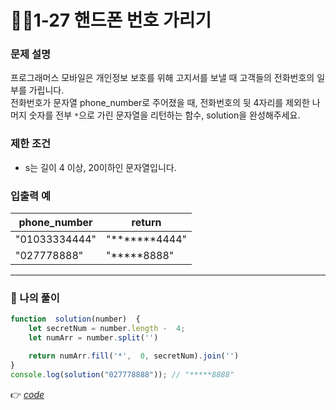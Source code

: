 # 👩‍💻1-27 핸드폰 번호 가리기
### 문제 설명

프로그래머스 모바일은 개인정보 보호를 위해 고지서를 보낼 때 고객들의 전화번호의 일부를 가립니다.  
전화번호가 문자열 phone_number로 주어졌을 때, 전화번호의 뒷 4자리를 제외한 나머지 숫자를 전부  `*`으로 가린 문자열을 리턴하는 함수, solution을 완성해주세요.

### 제한 조건

-   s는 길이 4 이상, 20이하인 문자열입니다.

### 입출력 예
| phone_number |return  |
|--|--|
|"01033334444"  | "*******4444" |
| "027778888" | "*****8888" |

---
### 👤 나의 풀이
```js
function  solution(number)  {
	let secretNum = number.length -  4;
	let numArr = number.split('')

	return numArr.fill('*',  0, secretNum).join('')
}
console.log(solution("027778888")); // "*****8888"
```
👉 [*code*](https://github.com/gay0ung/Algorithm/blob/master/PROGRAMMERS/LEVEL_01/%E2%9C%A8%20code-re/27_%ED%95%B8%EB%93%9C%ED%8F%B0%20%EB%B2%88%ED%98%B8%20%EA%B0%80%EB%A6%AC%EA%B8%B0.html) 



